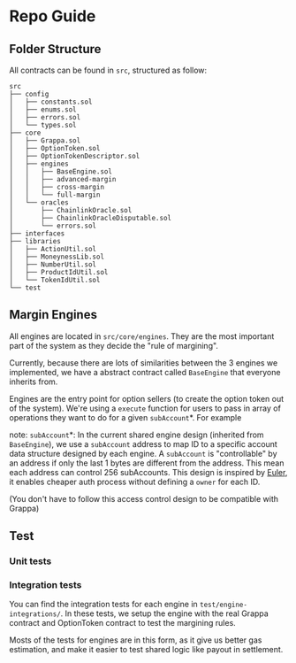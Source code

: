 # Repo Guide

## Folder Structure

All contracts can be found in `src`, structured as follow:

```
src
├── config
│   ├── constants.sol
│   ├── enums.sol
│   ├── errors.sol
│   └── types.sol
├── core
│   ├── Grappa.sol
│   ├── OptionToken.sol
│   ├── OptionTokenDescriptor.sol
│   ├── engines
│   │   ├── BaseEngine.sol
│   │   ├── advanced-margin
│   │   ├── cross-margin
│   │   └── full-margin
│   └── oracles
│       ├── ChainlinkOracle.sol
│       ├── ChainlinkOracleDisputable.sol
│       └── errors.sol
├── interfaces
├── libraries
│   ├── ActionUtil.sol
│   ├── MoneynessLib.sol
│   ├── NumberUtil.sol
│   ├── ProductIdUtil.sol
│   └── TokenIdUtil.sol
└── test
```

## Margin Engines

All engines are located in `src/core/engines`. They are the most important part of the system as they decide the "rule of margining".

Currently, because there are lots of similarities between the 3 engines we implemented, we have a abstract contract called `BaseEngine` that everyone inherits from.

Engines are the entry point for option sellers (to create the option token out of the system). We're using a `execute` function for users to pass in array of operations they want to do for a given `subAccount`*. For example

note: `subAccount`*: In the current shared engine design (inherited from `BaseEngine`), we use a `subAccount` address to map ID to a specific account data structure designed by each engine. A `subAccount` is "controllable" by an address if only the last 1 bytes are different from the address. This mean each address can control 256 subAccounts. This design is inspired by [Euler](https://github.com/euler-xyz/euler-contracts/blob/cd3036e0087280365819f99ad531141894d0b7ee/contracts/BaseLogic.sol#L24), it enables cheaper auth process without defining a `owner` for each ID.

(You don't have to follow this access control design to be compatible with Grappa)

## Test

### Unit tests

### Integration tests

You can find the integration tests for each engine in `test/engine-integrations/`. In these tests, we setup the engine with the real Grappa contract and OptionToken contract to test the margining rules.

Mosts of the tests for engines are in this form, as it give us better gas estimation, and make it easier to test shared logic like payout in settlement.